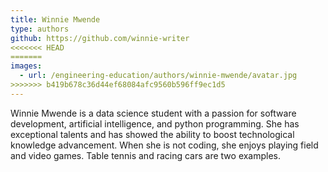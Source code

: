 ```yaml
---
title: Winnie Mwende
type: authors
github: https://github.com/winnie-writer
<<<<<<< HEAD
=======
images:
  - url: /engineering-education/authors/winnie-mwende/avatar.jpg 
>>>>>>> b419b678c36d44ef68084afc9560b596ff9ec1d5
---
```

Winnie Mwende is a data science student with a passion for software development, artificial intelligence, and python programming. She has exceptional talents and has showed the ability to boost technological knowledge advancement. When she is not coding, she enjoys playing field and video games. Table tennis and racing cars are two examples.
